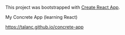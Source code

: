 This project was bootstrapped with [Create React App](https://github.com/facebookincubator/create-react-app).

My Concrete App (learning React)

https://talanc.github.io/concrete-app